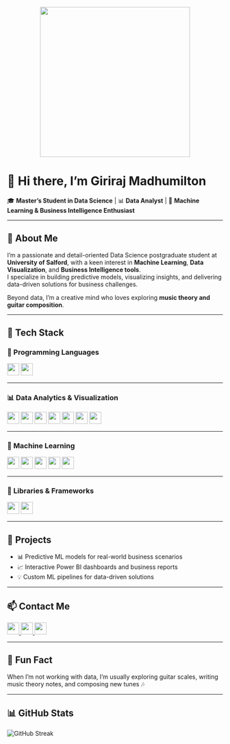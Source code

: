 <p align="center">
  <img src="(https://www.google.com/url?sa=i&url=https%3A%2F%2Fwww.mjvinnovation.com%2Fblog%2Fsteps-of-data-science-to-apply-in-your-company%2F&psig=AOvVaw10UvoFvzcqO-Vb4m91s6bH&ust=1749169672293000&source=images&cd=vfe&opi=89978449&ved=0CBMQjRxqFwoTCKjm2vmC2Y0DFQAAAAAdAAAAABAE)" width="350">
</p>



# 👋 Hi there, I’m **Giriraj Madhumilton**

🎓 **Master’s Student in Data Science** | 📊 **Data Analyst** | 🤖 **Machine Learning & Business Intelligence Enthusiast**

---

## 📝 About Me

I’m a passionate and detail-oriented Data Science postgraduate student at **University of Salford**, with a keen interest in **Machine Learning**, **Data Visualization**, and **Business Intelligence tools**.  
I specialize in building predictive models, visualizing insights, and delivering data-driven solutions for business challenges.  

Beyond data, I’m a creative mind who loves exploring **music theory and guitar composition**.

---

## 🚀 Tech Stack

### 📌 Programming Languages  
<p>
  <img src="https://img.shields.io/badge/Python-3776AB?style=for-the-badge&logo=python&logoColor=white" height="28"/>
  <img src="https://img.shields.io/badge/SQL-4479A1?style=for-the-badge&logo=postgresql&logoColor=white" height="28"/>
</p>

---

### 📊 Data Analytics & Visualization  
<p>
  <img src="https://img.shields.io/badge/Microsoft%20Fabric-008272?style=for-the-badge&logo=microsoft&logoColor=white" height="28"/>
  <img src="https://img.shields.io/badge/Power%20BI-F2C811?style=for-the-badge&logo=power-bi&logoColor=black" height="28"/>
  <img src="https://img.shields.io/badge/Databricks-FF6F00?style=for-the-badge&logo=databricks&logoColor=white" height="28"/>
  <img src="https://img.shields.io/badge/SSMS-CC2927?style=for-the-badge&logo=microsoftsqlserver&logoColor=white" height="28"/>
  <img src="https://img.shields.io/badge/Matplotlib-11557C?style=for-the-badge&logo=matplotlib&logoColor=white" height="28"/>
  <img src="https://img.shields.io/badge/Seaborn-4C72B0?style=for-the-badge&logo=seaborn&logoColor=white" height="28"/>
  <img src="https://img.shields.io/badge/Tableau-E97627?style=for-the-badge&logo=tableau&logoColor=white" height="28"/>
</p>

---

### 🤖 Machine Learning  
<p>
  <img src="https://img.shields.io/badge/Scikit--Learn-F7931E?style=for-the-badge&logo=scikitlearn&logoColor=white" height="28"/>
  <img src="https://img.shields.io/badge/Classification-FF8C00?style=for-the-badge" height="28"/>
  <img src="https://img.shields.io/badge/Regression-4682B4?style=for-the-badge" height="28"/>
  <img src="https://img.shields.io/badge/Clustering-32CD32?style=for-the-badge" height="28"/>
  <img src="https://img.shields.io/badge/Recommendation%20Systems-8A2BE2?style=for-the-badge" height="28"/>
</p>

---

### 🧰 Libraries & Frameworks  
<p>
  <img src="https://img.shields.io/badge/Pandas-150458?style=for-the-badge&logo=pandas&logoColor=white" height="28"/>
  <img src="https://img.shields.io/badge/Numpy-013243?style=for-the-badge&logo=numpy&logoColor=white" height="28"/>
</p>

---

## 📂 Projects

- 📊 Predictive ML models for real-world business scenarios  
- 📈 Interactive Power BI dashboards and business reports  
- 💡 Custom ML pipelines for data-driven solutions  

---

## 📫 Contact Me

<p>
  <a href="mailto:giriraj2472002@gmail.com">
    <img src="https://img.shields.io/badge/Gmail-D14836?style=for-the-badge&logo=gmail&logoColor=white" height="28"/>
  </a>
  <a href="https://www.linkedin.com/in/giriraj-madhumilton-6a0991227">
    <img src="https://img.shields.io/badge/LinkedIn-0A66C2?style=for-the-badge&logo=linkedin&logoColor=white" height="28"/>
  </a>
  <a href="https://github.com/GirirajMadhumilton24">
    <img src="https://img.shields.io/badge/GitHub-181717?style=for-the-badge&logo=github&logoColor=white" height="28"/>
  </a>
</p>

---

## 🎸 Fun Fact

When I’m not working with data, I’m usually exploring guitar scales, writing music theory notes, and composing new tunes 🎶  

---

## 📊 GitHub Stats  

![GitHub Streak](https://streak-stats.demolab.com?user=GirirajMadhumilton24&theme=radical&hide_border=true)
